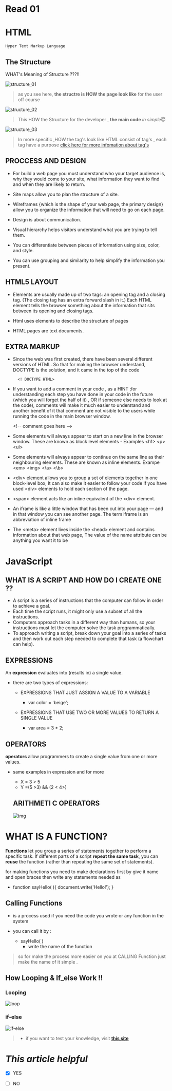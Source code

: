 # Read 01

# HTML 
	Hyper Text Markup Language

## The Structure
WHAT's Meaning of Structure ???!!

![structure_01](https://www.development-tutorial.com/my_images/what_basic_structure_web_page/structure.png)

> as you see here, **the structre is HOW the page look like**  for the user off course 



![structure_02](https://th.bing.com/th/id/R5edcc52dd5289bfee68d65d602739b2f?rik=miTijXPyhG%2fpXw&riu=http%3a%2f%2fbarbaraambach.com%2fHTMLTutorials%2f02BoxModel%2fHTML.Structure.jpg&ehk=qbuRptCyiSBd0IPCMV1%2bZs3tF2NRBzUr3VBVJOSw1%2bA%3d&risl=&pid=ImgRaw)

> This HOW the Structure for the developer , **the main code** *in simple*😇

![structure_03](https://th.bing.com/th/id/Ref0cf2b2a72524b07287aa93d72a809d?rik=4O7AYHjndUIPEg&riu=http%3a%2f%2ftutorial.techaltum.com%2fimages%2felement.png&ehk=XBdyrv%2fBOv%2fl30m6bgkNNnypcGoOiFAQJlDw6H6GVZY%3d&risl=&pid=ImgRaw)

>In more specific ,HOW the tag's look like
HTML consist of tag's , each tag have a purpose 
[click here for more infomation about tag's](https://www.w3schools.com/TAGs/)

## PROCCESS AND DESIGN

- For build a web page you must understand who your target audience is, why they would come to your site, what information they want to find and when they are likely to return. 

- Site maps allow you to plan the structure of a site. 

-  Wireframes {which is the shape of your web page, the primary design} allow you to organize the information that will need to go on each page. 

- Design is about communication. 

- Visual hierarchy helps visitors understand what you are trying to tell them. 

- You can differentiate between pieces of information using size, color, and style. 

- You can use grouping and similarity to help simplify the information you present.

## HTML5 LAYOUT 

- Elements are usually made up of two tags: an opening tag and a closing tag. (The closing tag has an extra forward slash in it.) Each HTML element tells the browser something about the information that sits between its opening and closing tags. 

- Html uses elements to describe the structure of pages 

- HTML pages are text documents.



## EXTRA MARKUP
- Since the web was first created, there have been several different versions of HTML. So that for making the browser understand, DOCTYPE is the solution, and it came in the top of the code 

        <! DOCTYPE HTML>

- If you want to add a comment in your code , as a HINT ;for understanding each step you have done in your code in the future (which you will forget the half of it) ,  OR if someone else needs to look at the code), comments will make it much easier to understand and another benefit of it that comment are not visible to the users while running the code in the main browser window.

	<\!-- comment goes here -->

- Some elements will always appear to start on a new line in the browser window. These are known as block level elements
	  - Examples \<h1> \<p> \<ul>
	
- Some elements will always appear to continue on the same line as their neighbouring elements. These are known as inline elements.
	Exampe \<em> \<img> <\a> <\b>
	
-  \<div>  element allows you to group a set of elements together in one block-level box, It can also make it easier to follow your code if you have used \<div> elements to hold each section of the page.
	
- \<span> element acts like an inline equivalent of the \<div>	element. 
	
- An iframe is like a little window that has been cut into your page — and in that window you can see another page. The term iframe is an abbreviation of inline frame
	
- The \<meta>  element lives inside the \<head> element and contains information about that web page, The value of the name attribute can be anything you want it to be
	


# JavaScript

## WHAT IS A SCRIPT AND HOW DO I CREATE ONE ??

- A script is a series of instructions that the computer can follow in order to achieve a goal.
- Each time the script runs, it might only use a subset of all the instructions.
- Computers approach tasks in a different way than humans, so your instructions must let the computer solve the task prggrammatically.
- To approach writing a script, break down your goal into a series of tasks and then work out each step needed to complete that task (a flowchart can help). 

## EXPRESSIONS

An **expression** evaluates into (results in) a single value.
- there are two types of expressions:
    - EXPRESSIONS THAT JUST ASSIGN A VALUE TO A VARIABLE 
        - var color = 'beige'; 

    - EXPRESSIONS THAT USE TWO OR MORE VALUES TO RETURN A SINGLE VALUE
        - var area = 3 * 2; 


## OPERATORS 

 **operators** allow programmers to create a single value from one or more values. 
- same examples in expression and for more 
     - X = 3 > 5
     - Y =(5 >3) && (2 < 4>)
  
  ## ARITHMETI C OPERATORS

  ![img](https://www.circuitcrush.com/wp-content/uploads/C-Operator-Summary-Table.jpg)

# WHAT IS A FUNCTION?
**Functions** let you group a series of statements together to perform a
specific task. If different parts of a script **repeat the same task**, you can
**reuse** the function (rather than repeating the same set of statements). 

for making functions you need to make declarations first by give it name and open braces then write any statements needed 
as

   - function sayHello(  ){
     document.write('Hello!');  }

## Calling Functions

- is a process used if you need the code you wrote or any function in the system 

-  you can call it by :
     - sayHello( )
         - write the name of the function

> so for make the process more easier on you at CALLING Function just make the name of it simple .

## How Looping & If_else Work !!

### **Looping** 

![loop](https://th.bing.com/th/id/R2c2b536db4ac426f8b3ba2b71486f05c?rik=iHZdbEsyGdVj7g&riu=http%3a%2f%2fwww.atnyla.com%2flibrary%2fimages-tutorials%2ffor-loop-in-java.png&ehk=8HSnBobgT0nBwFBzidM6HoEnZpXLQ9lGKpF3ANwMyJg%3d&risl=&pid=ImgRaw)



### **if-else**


![if-else](https://beginnersbook.com/wp-content/uploads/2017/08/If_else_flow_diagram-1.jpg)



> * if you want to test your knowledge, visit **[ this site](https://www.w3schools.com/quiztest/quiztest.asp?qtest=HTML)**


# *This article helpful*

- [x] YES

- [ ] NO
